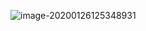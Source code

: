 ![image-20200126125348931](C:\Users\Artificial\AppData\Roaming\Typora\typora-user-images\image-20200126125348931.png)